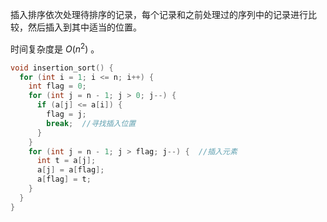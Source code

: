 插入排序依次处理待排序的记录，每个记录和之前处理过的序列中的记录进行比较，然后插入到其中适当的位置。

时间复杂度是 $O(n^2)$ 。

```cpp
void insertion_sort() {
  for (int i = 1; i <= n; i++) {
    int flag = 0;
    for (int j = n - 1; j > 0; j--) {
      if (a[j] <= a[i]) {
        flag = j;
        break;  //寻找插入位置
      }
    }
    for (int j = n - 1; j > flag; j--) {  //插入元素
      int t = a[j];
      a[j] = a[flag];
      a[flag] = t;
    }
  }
}
```
